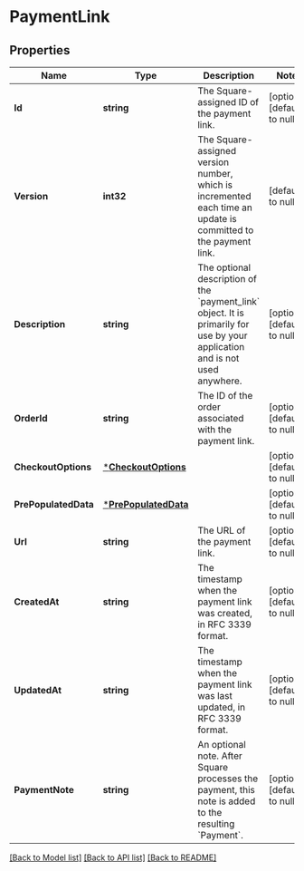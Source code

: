 # PaymentLink

## Properties

 Name                 | Type                                         | Description                                                                                                                            | Notes                        
----------------------|----------------------------------------------|----------------------------------------------------------------------------------------------------------------------------------------|------------------------------
 **Id**               | **string**                                   | The Square-assigned ID of the payment link.                                                                                            | [optional] [default to null] 
 **Version**          | **int32**                                    | The Square-assigned version number, which is incremented each time an update is committed to the payment link.                         | [default to null]            
 **Description**      | **string**                                   | The optional description of the &#x60;payment_link&#x60; object. It is primarily for use by your application and is not used anywhere. | [optional] [default to null] 
 **OrderId**          | **string**                                   | The ID of the order associated with the payment link.                                                                                  | [optional] [default to null] 
 **CheckoutOptions**  | [***CheckoutOptions**](CheckoutOptions.md)   |                                                                                                                                        | [optional] [default to null] 
 **PrePopulatedData** | [***PrePopulatedData**](PrePopulatedData.md) |                                                                                                                                        | [optional] [default to null] 
 **Url**              | **string**                                   | The URL of the payment link.                                                                                                           | [optional] [default to null] 
 **CreatedAt**        | **string**                                   | The timestamp when the payment link was created, in RFC 3339 format.                                                                   | [optional] [default to null] 
 **UpdatedAt**        | **string**                                   | The timestamp when the payment link was last updated, in RFC 3339 format.                                                              | [optional] [default to null] 
 **PaymentNote**      | **string**                                   | An optional note. After Square processes the payment, this note is added to the resulting &#x60;Payment&#x60;.                         | [optional] [default to null] 

[[Back to Model list]](../README.md#documentation-for-models) [[Back to API list]](../README.md#documentation-for-api-endpoints) [[Back to README]](../README.md)

